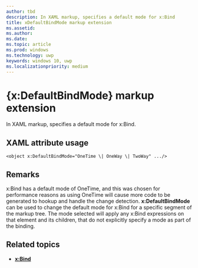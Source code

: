 ```yaml
---
author: tbd
description: In XAML markup, specifies a default mode for x:Bind
title: xDefaultBindMode markup extension
ms.assetid: 
ms.author: 
ms.date: 
ms.topic: article
ms.prod: windows
ms.technology: uwp
keywords: windows 10, uwp
ms.localizationpriority: medium
---
```


# {x:DefaultBindMode} markup extension


In XAML markup, specifies a default mode for x:Bind.

## XAML attribute usage

``` syntax
<object x:DefaultBindMode="OneTime \| OneWay \| TwoWay" .../>
```

## Remarks

x:Bind has a default mode of OneTime, and this was chosen for performance reasons as using OneTime will cause more code to be generated to hookup and handle the change detection. **x:DefaultBindMode** can be used to change the default mode for x:Bind for a specific segment of the markup tree. The mode selected will apply any x:Bind expressions on that element and its children, that do not explicitly specify a mode as part of the binding.

## Related topics

* [**x:Bind**](https://docs.microsoft.com/en-us/windows/uwp/xaml-platform/x-bind-markup-extension)
